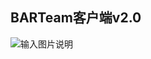 ## BARTeam客户端v2.0

![输入图片说明](https://images.gitee.com/uploads/images/2021/0202/183919_b19cea24_5744071.png "QQ截图20210202183903.png")